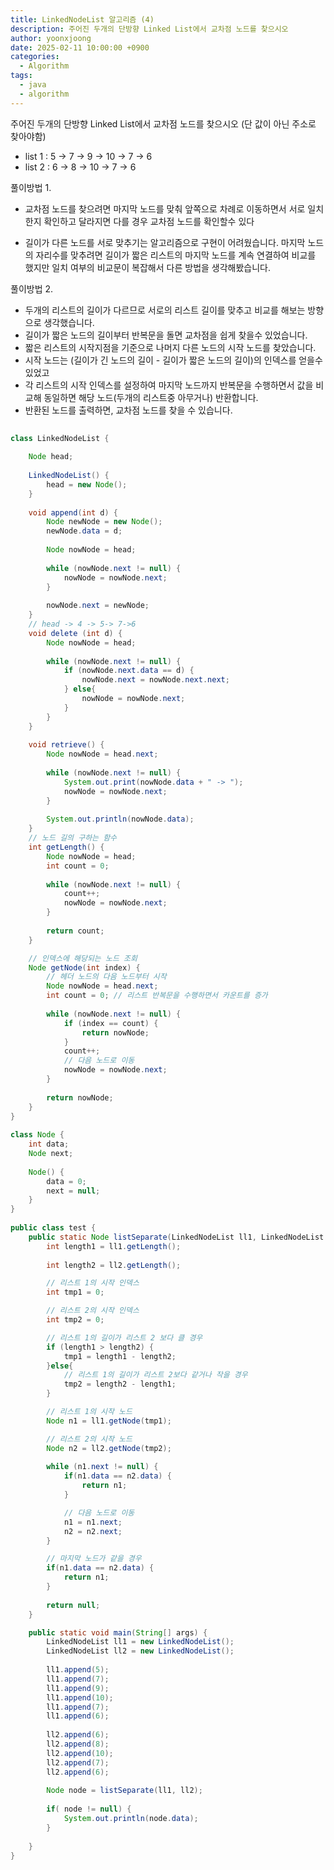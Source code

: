 ```yaml
---
title: LinkedNodeList 알고리즘 (4)
description: 주어진 두개의 단방향 Linked List에서 교차점 노드를 찾으시오
author: yoonxjoong
date: 2025-02-11 10:00:00 +0900
categories:
  - Algorithm
tags:
  - java
  - algorithm
---
```

주어진 두개의 단방향 Linked List에서 교차점 노드를 찾으시오
(단 값이 아닌 주소로 찾아야함)  
- list 1 : 5 -> 7 -> 9 -> 10 -> 7 -> 6  
- list 2 : 6 -> 8 -> 10 -> 7 -> 6

풀이방법 1.
- 교차점 노드를 찾으려면 마지막 노드를 맞춰 앞쪽으로 차례로 이동하면서 서로 일치한지 확인하고 달라지면 다를 경우 교차점 노드를 확인할수 있다

- 길이가 다른 노드를 서로 맞추기는 알고리즘으로 구현이 어려웠습니다. 마지막 노드의 자리수를 맞추려면 길이가 짧은 리스트의 마지막 노드를 계속 연결하여 비교를 했지만 일치 여부의 비교문이 복잡해서 다른 방법을 생각해봤습니다. 

풀이방법 2.
- 두개의 리스트의 길이가 다르므로 서로의 리스트 길이를 맞추고 비교를 해보는 방향으로 생각했습니다. 
- 길이가 짧은 노드의 길이부터 반복문을 돌면 교차점을 쉽게 찾을수 있었습니다.
- 짧은 리스트의 시작지점을 기준으로 나머지 다른 노드의 시작 노드를 찾았습니다. 
- 시작 노드는 (길이가 긴 노드의 길이 - 길이가 짧은 노드의 길이)의 인덱스를 얻을수 있었고
- 각 리스트의 시작 인덱스를 설정하여 마지막 노드까지 반복문을 수행하면서 값을 비교해 동일하면 해당 노드(두개의 리스트중 아무거나) 반환합니다.
- 반환된 노드를 출력하면, 교차점 노드를 찾을 수 있습니다.

```java
  
class LinkedNodeList {  
  
    Node head;  
  
    LinkedNodeList() {  
        head = new Node();  
    }  
  
    void append(int d) {  
        Node newNode = new Node();  
        newNode.data = d;  
  
        Node nowNode = head;  
  
        while (nowNode.next != null) {  
            nowNode = nowNode.next;  
        }  
  
        nowNode.next = newNode;  
    }  
    // head -> 4 -> 5-> 7->6  
    void delete (int d) {  
        Node nowNode = head;  
  
        while (nowNode.next != null) {  
            if (nowNode.next.data == d) {  
                nowNode.next = nowNode.next.next;  
            } else{  
                nowNode = nowNode.next;  
            }  
        }  
    }  
  
    void retrieve() {  
        Node nowNode = head.next;  
  
        while (nowNode.next != null) {  
            System.out.print(nowNode.data + " -> ");  
            nowNode = nowNode.next;  
        }  
  
        System.out.println(nowNode.data);  
    }  
	// 노드 길의 구하는 함수
    int getLength() {  
        Node nowNode = head;  
        int count = 0;  
  
        while (nowNode.next != null) {  
            count++;  
            nowNode = nowNode.next;  
        }  
  
        return count;  
    }  

	// 인덱스에 해당되는 노드 조회
    Node getNode(int index) {  
	    // 헤더 노드의 다음 노드부터 시작
        Node nowNode = head.next;  
        int count = 0; // 리스트 반복문을 수행하면서 카운트를 증가
  
        while (nowNode.next != null) {  
            if (index == count) {  
                return nowNode;  
            }  
            count++;
            // 다음 노드로 이동
            nowNode = nowNode.next;  
        }  
  
        return nowNode;  
    }  
}  
  
class Node {  
    int data;  
    Node next;  
  
    Node() {  
        data = 0;  
        next = null;  
    }  
}  
  
public class test {  
    public static Node listSeparate(LinkedNodeList ll1, LinkedNodeList ll2) {  
        int length1 = ll1.getLength();  
  
        int length2 = ll2.getLength();  

		// 리스트 1의 시작 인덱스
        int tmp1 = 0;  

		// 리스트 2의 시작 인덱스
        int tmp2 = 0;  

		// 리스트 1의 길이가 리스트 2 보다 클 경우
        if (length1 > length2) {  
            tmp1 = length1 - length2;  
        }else{  
	        // 리스트 1의 길이가 리스트 2보다 같거나 작을 경우
            tmp2 = length2 - length1;  
        }  

		// 리스트 1의 시작 노드
        Node n1 = ll1.getNode(tmp1);  

		// 리스트 2의 시작 노드
        Node n2 = ll2.getNode(tmp2);  
  
        while (n1.next != null) {  
            if(n1.data == n2.data) {  
                return n1;  
            }  

			// 다음 노드로 이동
            n1 = n1.next;  
            n2 = n2.next;  
        }  

		// 마지막 노드가 같을 경우
        if(n1.data == n2.data) {  
            return n1;  
        }  
  
        return null;  
    }  

    public static void main(String[] args) {  
        LinkedNodeList ll1 = new LinkedNodeList();  
        LinkedNodeList ll2 = new LinkedNodeList();  
  
        ll1.append(5);  
        ll1.append(7);  
        ll1.append(9);  
        ll1.append(10);  
        ll1.append(7);  
        ll1.append(6);  
  
        ll2.append(6);  
        ll2.append(8);  
        ll2.append(10);  
        ll2.append(7);  
        ll2.append(6);  
  
        Node node = listSeparate(ll1, ll2);  
  
        if( node != null) {  
            System.out.println(node.data);  
        }  
  
    }  
}
```
